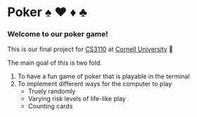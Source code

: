# Poker ♠ ♥ ♦ ♣
### Welcome to our poker game!
This is our final project for [CS3110](http://www.cs.cornell.edu/courses/cs3110/2021sp/) at [Cornell University](https://cornell.edu) :herb:

The main goal of this is two fold.
1. To have a fun game of poker that is playable in the terminal
2. To implement different ways for the computer to play
    * Truely randomly
    * Varying risk levels of life-like play
    * Counting cards